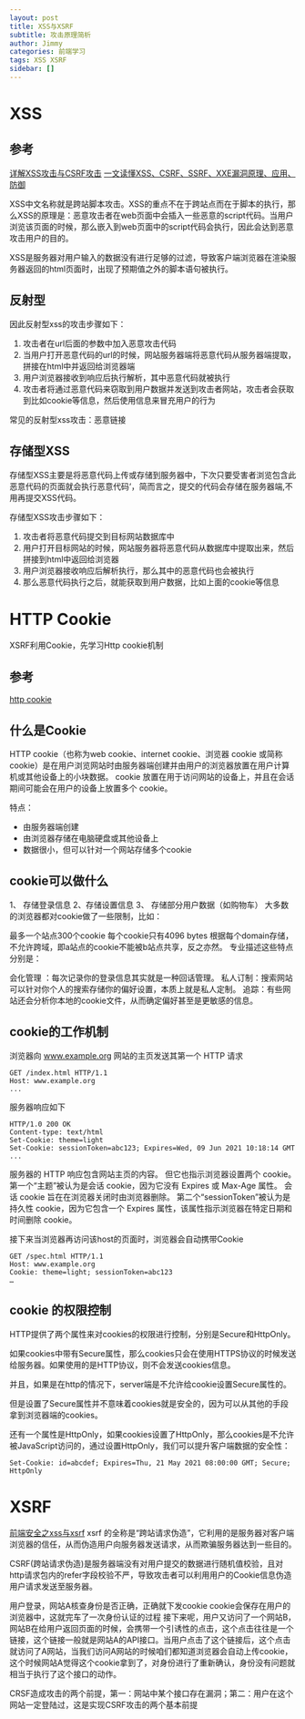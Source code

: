 ```yaml
---
layout: post
title: XSS与XSRF
subtitle: 攻击原理简析
author: Jimmy
categories: 前端学习
tags: XSS XSRF
sidebar: []
---
```


# XSS

## 参考

[详解XSS攻击与CSRF攻击](https://blog.csdn.net/weixin_43514149/article/details/107545899)
[一文读懂XSS、CSRF、SSRF、XXE漏洞原理、应用、防御](http://www.360doc.com/showweb/0/0/1075061881.aspx)

XSS中文名称就是跨站脚本攻击。XSS的重点不在于跨站点而在于脚本的执行，那么XSS的原理是：恶意攻击者在web页面中会插入一些恶意的script代码。当用户浏览该页面的时候，那么嵌入到web页面中的script代码会执行，因此会达到恶意攻击用户的目的。

XSS是服务器对用户输入的数据没有进行足够的过滤，导致客户端浏览器在渲染服务器返回的html页面时，出现了预期值之外的脚本语句被执行。


## 反射型

因此反射型xss的攻击步骤如下：

1. 攻击者在url后面的参数中加入恶意攻击代码
2. 当用户打开恶意代码的url的时候，网站服务器端将恶意代码从服务器端提取，拼接在html中并返回给浏览器端
3. 用户浏览器接收到响应后执行解析，其中恶意代码就被执行
4. 攻击者将通过恶意代码来窃取到用户数据并发送到攻击者网站，攻击者会获取到比如cookie等信息，然后使用信息来冒充用户的行为

常见的反射型xss攻击：恶意链接


## 存储型XSS

存储型XSS主要是将恶意代码上传或存储到服务器中，下次只要受害者浏览包含此恶意代码的页面就会执行恶意代码‘，简而言之，提交的代码会存储在服务器端,不用再提交XSS代码。

存储型XSS攻击步骤如下：

1. 攻击者将恶意代码提交到目标网站数据库中
2. 用户打开目标网站的时候，网站服务器将恶意代码从数据库中提取出来，然后拼接到html中返回给浏览器
3. 用户浏览器接收响应后解析执行，那么其中的恶意代码也会被执行
4. 那么恶意代码执行之后，就能获取到用户数据，比如上面的cookie等信息


# HTTP Cookie
XSRF利用Cookie，先学习Http cookie机制
## 参考
[http cookie](https://www.jianshu.com/p/fe0a4b5943e3)

## 什么是Cookie
HTTP cookie（也称为web cookie、internet cookie、浏览器 cookie 或简称 cookie）是在用户浏览网站时由服务器端创建并由用户的浏览器放置在用户计算机或其他设备上的小块数据。 cookie 放置在用于访问网站的设备上，并且在会话期间可能会在用户的设备上放置多个 cookie。

特点：
- 由服务器端创建
- 由浏览器存储在电脑硬盘或其他设备上
- 数据很小，但可以针对一个网站存储多个cookie

## cookie可以做什么
1、 存储登录信息 2、存储设置信息 3、 存储部分用户数据（如购物车）
大多数的浏览器都对cookie做了一些限制，比如：

最多一个站点300个cookie
每个cookie只有4096 bytes
根据每个domain存储，不允许跨域，即a站点的cookie不能被b站点共享，反之亦然。
专业描述这些特点分别是：

会化管理 ：每次记录你的登录信息其实就是一种回话管理。
私人订制：搜索网站可以针对你个人的搜索存储你的偏好设置，本质上就是私人定制。
追踪：有些网站还会分析你本地的cookie文件，从而确定偏好甚至是更敏感的信息。

## cookie的工作机制
浏览器向 www.example.org 网站的主页发送其第一个 HTTP 请求
```
GET /index.html HTTP/1.1
Host: www.example.org
...
```

服务器响应如下
```
HTTP/1.0 200 OK
Content-type: text/html
Set-Cookie: theme=light
Set-Cookie: sessionToken=abc123; Expires=Wed, 09 Jun 2021 10:18:14 GMT
...
```
服务器的 HTTP 响应包含网站主页的内容。 但它也指示浏览器设置两个 cookie。 第一个“主题”被认为是会话 cookie，因为它没有 Expires 或 Max-Age 属性。 会话 cookie 旨在在浏览器关闭时由浏览器删除。 第二个“sessionToken”被认为是持久性 cookie，因为它包含一个 Expires 属性，该属性指示浏览器在特定日期和时间删除 cookie。

接下来当浏览器再访问该host的页面时，浏览器会自动携带Cookie
```
GET /spec.html HTTP/1.1
Host: www.example.org
Cookie: theme=light; sessionToken=abc123
…
```
## cookie 的权限控制
HTTP提供了两个属性来对cookies的权限进行控制，分别是Secure和HttpOnly。

如果cookies中带有Secure属性，那么cookies只会在使用HTTPS协议的时候发送给服务器。如果使用的是HTTP协议，则不会发送cookies信息。

并且，如果是在http的情况下，server端是不允许给cookie设置Secure属性的。

但是设置了Secure属性并不意味着cookies就是安全的，因为可以从其他的手段拿到浏览器端的cookies。

还有一个属性是HttpOnly，如果cookies设置了HttpOnly，那么cookies是不允许被JavaScript访问的，通过设置HttpOnly，我们可以提升客户端数据的安全性：

```
Set-Cookie: id=abcdef; Expires=Thu, 21 May 2021 08:00:00 GMT; Secure; HttpOnly
```


# XSRF
[前端安全之xss与xsrf](https://blog.csdn.net/qq_41801117/article/details/115267308)
xsrf 的全称是“跨站请求伪造”，它利用的是服务器对客户端浏览器的信任，从而伪造用户向服务器发送请求，从而欺骗服务器达到一些目的。

CSRF(跨站请求伪造)是服务器端没有对用户提交的数据进行随机值校验，且对http请求包内的refer字段校验不严，导致攻击者可以利用用户的Cookie信息伪造用户请求发送至服务器。 

用户登录，网站A核查身份是否正确，正确就下发cookie
cookie会保存在用户的浏览器中，这就完车了一次身份认证的过程
接下来呢，用户又访问了一个网站B，网站B在给用户返回页面的时候，会携带一个引诱性的点击，这个点击往往是一个链接，这个链接一般就是网站A的API接口。当用户点击了这个链接后，这个点击就访问了A网站，当我们访问A网站的时候咱们都知道浏览器会自动上传cookie，这个时候网站A觉得这个cookie拿到了，对身份进行了重新确认，身份没有问题就相当于执行了这个接口的动作。

CRSF造成攻击的两个前提，第一：网站中某个接口存在漏洞；第二：用户在这个网站一定登陆过，这是实现CSRF攻击的两个基本前提



